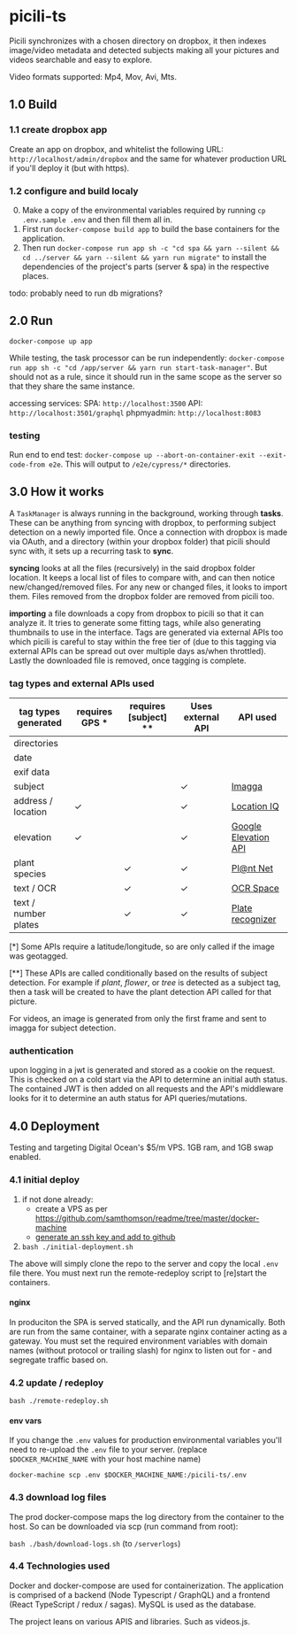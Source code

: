 # picili-ts

Picili synchronizes with a chosen directory on dropbox, it then indexes image/video metadata and detected subjects making all your pictures and videos searchable and easy to explore.

Video formats supported: Mp4, Mov, Avi, Mts.

## 1.0 Build

### 1.1 create dropbox app

Create an app on dropbox, and whitelist the following URL:
`http://localhost/admin/dropbox`
and the same for whatever production URL if you'll deploy it (but with https).

### 1.2 configure and build localy

0. Make a copy of the environmental variables required by running `cp .env.sample .env` and then fill them all in. 
1. First run `docker-compose build app` to build the base containers for the application.
2. Then run `docker-compose run app sh -c "cd spa && yarn --silent && cd ../server && yarn --silent && yarn run migrate"` to install the dependencies of the project's parts (server & spa) in the respective places.

todo: probably need to run db migrations?

## 2.0 Run

`docker-compose up app` 

While testing, the task processor can be run independently: `docker-compose run app sh -c "cd /app/server && yarn run start-task-manager"`. But should not as a rule, since it should run in the same scope as the server so that they share the same instance.

accessing services:
SPA: `http://localhost:3500`
API: `http://localhost:3501/graphql`
phpmyadmin: `http://localhost:8083`

### testing

Run end to end test: `docker-compose up --abort-on-container-exit --exit-code-from e2e`.
This will output to `/e2e/cypress/*` directories.

## 3.0 How it works

A `TaskManager` is always running in the background, working through **tasks**. These can be anything from syncing with dropbox, to performing subject detection on a newly imported file.
Once a connection with dropbox is made via OAuth, and a directory (within your dropbox folder) that picili should sync with, it sets up a recurring task to **sync**.

**syncing** looks at all the files (recursively) in the said dropbox folder location. It keeps a local list of files to compare with, and can then notice new/changed/removed files. For any new or changed files, it looks to import them. Files removed from the dropbox folder are removed from picili too.

**importing** a file downloads a copy from dropbox to picili so that it can analyze it. It tries to generate some fitting tags, while also generating thumbnails to use in the interface. Tags are generated via external APIs too which picili is careful to stay within the free tier of (due to this tagging via external APIs can be spread out over multiple days as/when throttled). Lastly the downloaded file is removed, once tagging is complete.

### tag types and external APIs used

|tag types generated |requires GPS *  |requires [subject] **  | Uses external API| API used|
--- | --- | --- | --- | ---
|directories|||||
|date|||||
|exif data|||||
|subject|||&check;|[Imagga](https://imagga.com/)|
|address / location| &check; ||&check;|[Location IQ](https://locationiq.com/)|
|elevation|&check;||&check;|[Google Elevation API](https://developers.google.com/maps/documentation/elevation/overview)|
|plant species||&check;|&check;|[Pl@nt Net](https://my.plantnet.org/)|
|text / OCR||&check;|&check;|[OCR Space](http://ocr.space/)|
|text / number plates||&check;|&check;|[Plate recognizer](https://platerecognizer.com/)|

[*] Some APIs require a latitude/longitude, so are only called if the image was geotagged.

[**] These APIs are called conditionally based on the results of subject detection. For example if *plant*, *flower*, or *tree* is detected as a subject tag, then a task will be created to have the plant detection API called for that picture.

For videos, an image is generated from only the first frame and sent to imagga for subject detection.

### authentication

upon logging in a jwt is generated and stored as a cookie on the request. This is checked on a cold start via the API to determine an initial auth status. The contained JWT is then added on all requests and the API's middleware looks for it to determine an auth status for API queries/mutations.

## 4.0 Deployment

Testing and targeting Digital Ocean's $5/m VPS. 1GB ram, and 1GB swap enabled.

### 4.1 initial deploy

1. if not done already:
	- create a VPS as per https://github.com/samthomson/readme/tree/master/docker-machine
	- [generate an ssh key and add to github](https://github.com/samthomson/readme/tree/master/docker-machine#optional)
2. `bash ./initial-deployment.sh`

The above will simply clone the repo to the server and copy the local `.env` file there.
You must next run the remote-redeploy script to [re]start the containers.

#### nginx

In produciton the SPA is served statically, and the API run dynamically. Both are run from the same container, with a separate nginx container acting as a gateway. You must set the required environment variables with domain names (without protocol or trailing slash) for nginx to listen out for - and segregate traffic based on.

### 4.2 update / redeploy

`bash ./remote-redeploy.sh`

#### env vars

If you change the `.env` values for production environmental variables you'll need to re-upload the `.env` file to your server. (replace `$DOCKER_MACHINE_NAME` with your host machine name)

`docker-machine scp .env $DOCKER_MACHINE_NAME:/picili-ts/.env`

### 4.3 download log files

The prod docker-compose maps the log directory from the container to the host. So can be downloaded via scp (run command from root):

`bash ./bash/download-logs.sh` (to `/serverlogs`)

### 4.4 Technologies used

Docker and docker-compose are used for containerization. The application is comprised of a backend (Node Typescript / GraphQL) and a frontend (React TypeScript / redux / sagas). MySQL is used as the database.

The project leans on various APIS and libraries. Such as videos.js.
